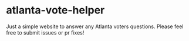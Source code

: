 # atlanta-vote-helper

Just a simple website to answer any Atlanta voters questions. Please feel free to submit issues or pr fixes!
